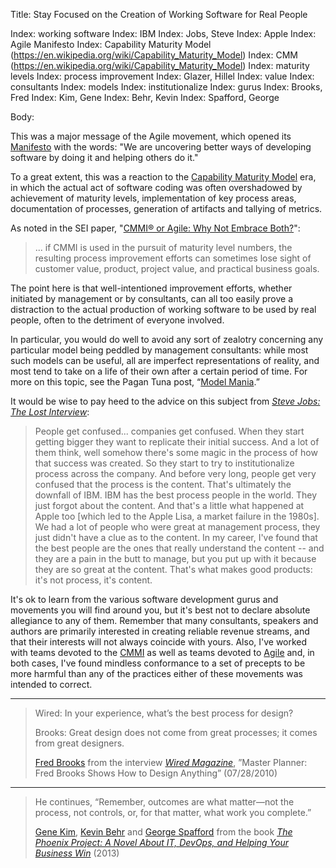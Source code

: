 Title: Stay Focused on the Creation of Working Software for Real People

Index: working software
Index: IBM
Index: Jobs, Steve
Index: Apple
Index: Agile Manifesto
Index: Capability Maturity Model (https://en.wikipedia.org/wiki/Capability_Maturity_Model)
Index: CMM (https://en.wikipedia.org/wiki/Capability_Maturity_Model)
Index: maturity levels
Index: process improvement
Index: Glazer, Hillel
Index: value
Index: consultants
Index: models
Index: institutionalize
Index: gurus
Index: Brooks, Fred
Index: Kim, Gene
Index: Behr, Kevin
Index: Spafford, George

Body:

This was a major message of the Agile movement, which opened its [Manifesto][beck-et-al-2001] with the words: "We are uncovering better ways of developing software by doing it and helping others do it."

To a great extent, this was a reaction to the <a href="https://en.wikipedia.org/wiki/Capability_Maturity_Model" class="reflink" target="ref">Capability Maturity Model</a> era, in which the actual act of software coding was often overshadowed by achievement of maturity levels, implementation of key process areas, documentation of processes, generation of artifacts and tallying of metrics.

As noted in the SEI paper, "[CMMI&reg; or Agile: Why Not Embrace Both?][sei-2008]":

>... if CMMI is used in the pursuit of maturity level numbers, the resulting process improvement efforts can sometimes lose sight of customer value, product, project value, and practical business goals.

The point here is that well-intentioned improvement efforts, whether initiated by management or by consultants, can all too easily prove a distraction to the actual production of working software to be used by real people, often to the detriment of everyone involved.

In particular, you would do well to avoid any sort of zealotry concerning any particular model being peddled by management consultants: while most such models can be useful, all are imperfect representations of reality, and most tend to take on a life of their own after a certain period of time. For more on this topic, see the Pagan Tuna post, &ldquo;<a href="http://www.pagantuna.com/posts/model-mania.html" class="reflink" target="ref">Model Mania</a>.&rdquo;

It would be wise to pay heed to the advice on this subject from <cite>[Steve Jobs: The Lost Interview][jobs-1995]</cite>:

> People get confused... companies get confused. When they start getting bigger they want to replicate their initial success. And a lot of them think, well somehow there's some magic in the process of how that success was created. So they start to try to institutionalize process across the company. And before very long, people get very confused that the process is the content. That's ultimately the downfall of IBM. IBM has the best process people in the world. They just forgot about the content. And that's a little what happened at Apple too [which led to the Apple Lisa, a market failure in the 1980s]. We had a lot of people who were great at management process, they just didn't have a clue as to the content. In my career, I've found that the best people are the ones that really understand the content -- and they are a pain in the butt to manage, but you put up with it because they are so great at the content. That's what makes good products: it's not process, it's content.

It's ok to learn from the various software development gurus and movements you will find around you, but it's best not to declare absolute allegiance to any of them. Remember that many consultants, speakers and authors are primarily interested in creating reliable revenue streams, and that their interests will not always coincide with yours. Also, I've worked with teams devoted to the [CMMI][] as well as teams devoted to [Agile][] and, in both cases, I've found mindless conformance to a set of precepts to be more harmful than any of the practices either of these movements was intended to correct.

----

<blockquote>
<p>
Wired: In your experience, what&#8217;s the best process for design? </p>

<p>
Brooks: Great design does not come from great processes; it comes from great designers.</p>

<p class="bq-footer">
<a href="http://en.wikipedia.org/wiki/Fred_Brooks" class="reflink" target="ref">Fred Brooks</a> from the interview <cite><a href="bibliography.html#brooks-2010">Wired Magazine</a></cite>, &#8221;Master Planner: Fred Brooks Shows How to Design Anything&#8221; (07/28/2010)
</p>
</blockquote>

----

<blockquote>
<p>
He continues, &#8220;Remember, outcomes are what matter—not the process, not controls, or, for that matter, what work you complete.&#8221;</p>

<p class="bq-footer">
<a href="http://en.wikipedia.org/wiki/Gene_Kim">Gene Kim</a>, <a href="http://en.wikipedia.org/wiki/Kevin_Behr">Kevin Behr</a> and <a href="http://en.wikipedia.org/wiki/George_Spafford">George Spafford</a> from the book <cite><a href="bibliography.html#kim-et-al-2013">The Phoenix Project: A Novel About IT, DevOps, and Helping Your Business Win</a></cite> (2013)
</p>
</blockquote>



[agile]: https://en.wikipedia.org/wiki/Agile_software_development
[beck-et-al-2001]: bibliography.html#beck-et-al-2001
[cmm]: https://en.wikipedia.org/wiki/Capability_Maturity_Model
[cmmi]: https://en.wikipedia.org/wiki/Capability_Maturity_Model_Integration
[jobs-1995]: bibliography.html#jobs-1995
[sei-2008]: bibliography.html#sei-2008
